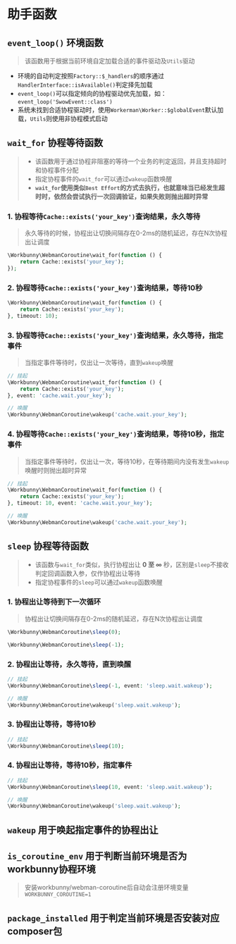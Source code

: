 # 助手函数

## `event_loop()` 环境函数

> 该函数用于根据当前环境自定加载合适的事件驱动及`Utils`驱动

- 环境的自动判定按照`Factory::$_handlers`的顺序通过`HandlerInterface::isAvailable()`判定择先加载
- `event_loop()`可以指定倾向的协程驱动优先加载，如：`event_loop('SwowEvent::class')`
- 系统未找到合适协程驱动时，使用`Workerman\Worker::$globalEvent`默认加载，`Utils`则使用非协程模式启动

## `wait_for` 协程等待函数

> - 该函数用于通过协程非阻塞的等待一个业务的判定返回，并且支持超时和协程事件分配
> - 指定协程事件的`wait_for`可以通过`wakeup`函数唤醒
> - **`wait_for`使用类似`Best Effort`的方式去执行，也就意味当已经发生超时时，依然会尝试执行一次回调验证，如果失败则抛出超时异常**

### 1. 协程等待`Cache::exists('your_key')`查询结果，永久等待

> 永久等待的时候，协程出让切换间隔存在0-2ms的随机延迟，存在N次协程出让调度

```php
\Workbunny\WebmanCoroutine\wait_for(function () {
    return Cache::exists('your_key');
});

```
### 2. 协程等待`Cache::exists('your_key')`查询结果，等待10秒

```php
\Workbunny\WebmanCoroutine\wait_for(function () {
    return Cache::exists('your_key');
}, timeout: 10);

```

### 3. 协程等待`Cache::exists('your_key')`查询结果，永久等待，指定事件

> 当指定事件等待时，仅出让一次等待，直到`wakeup`唤醒

```php
// 挂起
\Workbunny\WebmanCoroutine\wait_for(function () {
    return Cache::exists('your_key');
}, event: 'cache.wait.your_key');

// 唤醒
\Workbunny\WebmanCoroutine\wakeup('cache.wait.your_key');

```

### 4. 协程等待`Cache::exists('your_key')`查询结果，等待10秒，指定事件

> 当指定事件等待时，仅出让一次，等待10秒，在等待期间内没有发生`wakeup`唤醒时则抛出超时异常

```php
// 挂起
\Workbunny\WebmanCoroutine\wait_for(function () {
    return Cache::exists('your_key');
}, timeout: 10, event: 'cache.wait.your_key');

// 唤醒
\Workbunny\WebmanCoroutine\wakeup('cache.wait.your_key');

```

## `sleep` 协程等待函数

> - 该函数与`wait_for`类似，执行协程出让 **0 至 ∞** 秒，区别是`sleep`不接收判定回调函数入参，仅作协程出让等待
> - 指定协程事件的`sleep`可以通过`wakeup`函数唤醒

### 1. 协程出让等待到下一次循环

> 协程出让切换间隔存在0-2ms的随机延迟，存在N次协程出让调度

```php
\Workbunny\WebmanCoroutine\sleep(0);

\Workbunny\WebmanCoroutine\sleep(-1);

```
### 2. 协程出让等待，永久等待，直到唤醒

```php
// 挂起
\Workbunny\WebmanCoroutine\sleep(-1, event: 'sleep.wait.wakeup');

// 唤醒
\Workbunny\WebmanCoroutine\wakeup('sleep.wait.wakeup');

```

### 3. 协程出让等待，等待10秒

```php
// 挂起
\Workbunny\WebmanCoroutine\sleep(10);

```

### 4. 协程出让等待，等待10秒，指定事件

```php
// 挂起
\Workbunny\WebmanCoroutine\sleep(10, event: 'sleep.wait.wakeup');

// 唤醒
\Workbunny\WebmanCoroutine\wakeup('sleep.wait.wakeup');

```

## `wakeup` 用于唤起指定事件的协程出让

## `is_coroutine_env` 用于判断当前环境是否为workbunny协程环境

> 安装workbunny/webman-coroutine后自动会注册环境变量`WORKBUNNY_COROUTINE=1`

## `package_installed` 用于判定当前环境是否安装对应composer包
